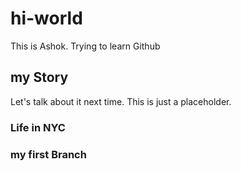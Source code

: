 # hi-world
This is Ashok. Trying to learn Github

## my Story
Let's talk about it next time. This is just a placeholder.

### Life in NYC

### my first Branch
